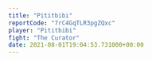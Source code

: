 ```yaml
---
title: "Pititbibi"
reportCode: "7rC4GqTLR3pgZQxc"
player: "Pititbibi"
fight: "The Curator"
date: 2021-08-01T19:04:53.731000+00:00
---
```


